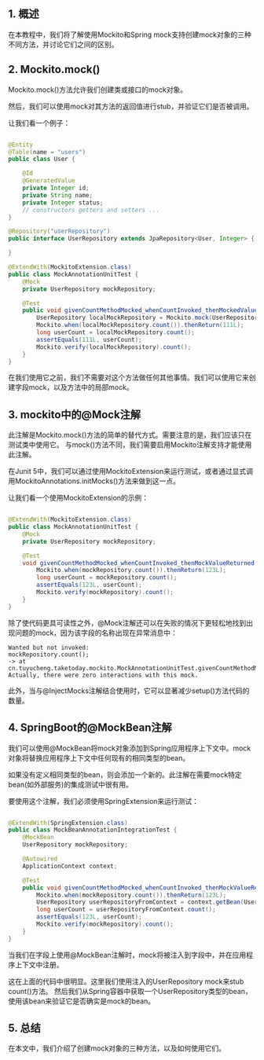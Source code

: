 ## 1. 概述

在本教程中，我们将了解使用Mockito和Spring mock支持创建mock对象的三种不同方法，并讨论它们之间的区别。

## 2. Mockito.mock()

Mockito.mock()方法允许我们创建类或接口的mock对象。

然后，我们可以使用mock对其方法的返回值进行stub，并验证它们是否被调用。

让我们看一个例子：

```java

@Entity
@Table(name = "users")
public class User {

    @Id
    @GeneratedValue
    private Integer id;
    private String name;
    private Integer status;
    // constructors getters and setters ... 
}

@Repository("userRepository")
public interface UserRepository extends JpaRepository<User, Integer> {

}

@ExtendWith(MockitoExtension.class)
public class MockAnnotationUnitTest {
    @Mock
    private UserRepository mockRepository;

    @Test
    public void givenCountMethodMocked_whenCountInvoked_thenMockedValueReturned() {
        UserRepository localMockRepository = Mockito.mock(UserRepository.class);
        Mockito.when(localMockRepository.count()).thenReturn(111L);
        long userCount = localMockRepository.count();
        assertEquals(111L, userCount);
        Mockito.verify(localMockRepository).count();
    }
}
```

在我们使用它之前，我们不需要对这个方法做任何其他事情。我们可以使用它来创建字段mock，以及方法中的局部mock。

## 3. mockito中的@Mock注解

此注解是Mockito.mock()方法的简单的替代方式。需要注意的是，我们应该只在测试类中使用它。
与mock()方法不同，我们需要启用Mockito注解支持才能使用此注解。

在Junit 5中，我们可以通过使用MockitoExtension来运行测试，或者通过显式调用MockitoAnnotations.initMocks()方法来做到这一点。

让我们看一个使用MockitoExtension的示例：

```java

@ExtendWith(MockitoExtension.class)
public class MockAnnotationUnitTest {
    @Mock
    private UserRepository mockRepository;

    @Test
    void givenCountMethodMocked_whenCountInvoked_thenMockValueReturned() {
        Mockito.when(mockRepository.count()).thenReturn(123L);
        long userCount = mockRepository.count();
        assertEquals(123L, userCount);
        Mockito.verify(mockRepository).count();
    }
}
```

除了使代码更具可读性之外，@Mock注解还可以在失败的情况下更轻松地找到出现问题的mock，因为该字段的名称出现在异常消息中：

```
Wanted but not invoked:
mockRepository.count();
-> at cn.tuyucheng.taketoday.mockito.MockAnnotationUnitTest.givenCountMethodMocked_whenCountInvoked_thenMockValueReturned(MockAnnotationUnitTest.java:31)
Actually, there were zero interactions with this mock.
```

此外，当与@InjectMocks注解结合使用时，它可以显著减少setup()方法代码的数量。

## 4. SpringBoot的@MockBean注解

我们可以使用@MockBean将mock对象添加到Spring应用程序上下文中。mock对象将替换应用程序上下文中任何现有的相同类型的bean。

如果没有定义相同类型的bean，则会添加一个新的。此注解在需要mock特定bean(如外部服务)的集成测试中很有用。

要使用这个注解，我们必须使用SpringExtension来运行测试：

```java

@ExtendWith(SpringExtension.class)
public class MockBeanAnnotationIntegrationTest {
    @MockBean
    UserRepository mockRepository;

    @Autowired
    ApplicationContext context;

    @Test
    public void givenCountMethodMocked_whenCountInvoked_thenMockValueReturned() {
        Mockito.when(mockRepository.count()).thenReturn(123L);
        UserRepository userRepositoryFromContext = context.getBean(UserRepository.class);
        long userCount = userRepositoryFromContext.count();
        assertEquals(123L, userCount);
        Mockito.verify(mockRepository).count();
    }
}
```

当我们在字段上使用@MockBean注解时，mock将被注入到字段中，并在应用程序上下文中注册。

这在上面的代码中很明显。这里我们使用注入的UserRepository mock来stub count()方法。
然后我们从Spring容器中获取一个UserRepository类型的bean，使用该bean来验证它是否确实是mock的bean。

## 5. 总结

在本文中，我们介绍了创建mock对象的三种方法，以及如何使用它们。